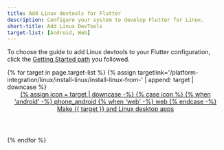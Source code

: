 ```yaml
---
title: Add Linux devtools for Flutter
description: Configure your system to develop Flutter for Linux.
short-title: Add Linux DevTools
target-list: [Android, Web]
---
```


To choose the guide to add Linux devtools to your Flutter configuration,
click the [Getting Started path][] you followed.

<div class="card-deck mb-8">
{% for target in page.target-list %}
{% assign targetlink='/platform-integration/linux/install-linux/install-linux-from-' | append: target | downcase %}
  <a class="card card-app-type card-linux"
     id="install-{{target | downcase}}"
     href="{{targetlink}}">
    <div class="card-body">
      <header class="card-title text-center m-0">
        <span class="d-block h1">
          {% assign icon = target | downcase -%}
          {% case icon %}
          {% when 'android' -%}
            <span class="material-symbols">phone_android</span>
          {% when 'web' -%}
            <span class="material-symbols">web</span>
          {% endcase -%}
        </span>
        <span class="text-muted">
        Make {{ target }} and Linux desktop apps
        </span>
      </header>
    </div>
  </a>
{% endfor %}
</div>

[Getting Started path]: /get-started/install
